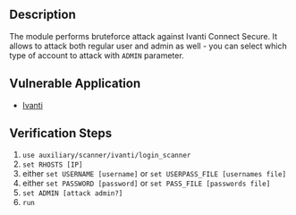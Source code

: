 ## Description

The module performs bruteforce attack against Ivanti Connect Secure.
It allows to attack both regular user and admin as well - you can select which type of account to attack with `ADMIN` parameter. 

## Vulnerable Application

- [Ivanti](https://www.ivanti.com/products/connect-secure-vpn)

## Verification Steps

1. `use auxiliary/scanner/ivanti/login_scanner`
2. `set RHOSTS [IP]`
3. either `set USERNAME [username]` or `set USERPASS_FILE [usernames file]`
4. either `set PASSWORD [password]` or `set PASS_FILE [passwords file]`
5. `set ADMIN [attack admin?]`
6. `run`


